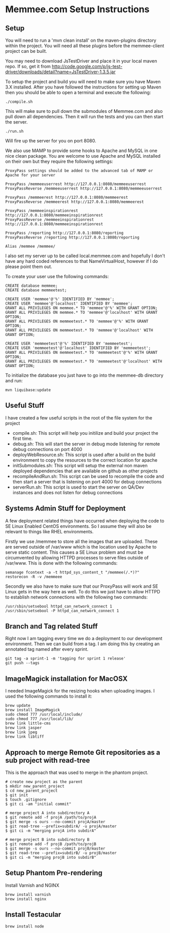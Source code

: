 Memmee.com Setup Instructions
==========================================

Setup
-----

You will need to run a 'mvn clean install' on the maven-plugins directory within the project.
You will need all these plugins before the memmee-client project can be built.

You may need to download JsTestDriver and place it in your local maven repo. If so, get it
from http://code.google.com/p/js-test-driver/downloads/detail?name=JsTestDriver-1.3.5.jar

To setup the project and build you will need to make sure you have Maven 3.X
installed. After you have followed the instructions for setting up Maven then
you should be able to open a terminal and execute the following:

    ./compile.sh

This will make sure to pull down the submodules of Memmee.com and also pull down
all dependencies. Then it will run the tests and you can then start the server.

    ./run.sh

Will fire up the server for you on port 8080.

We also use MAMP to provide some hooks to Apache and MySQL in one
nice clean package. You are welcome to use Apache and MySQL installed on their
own but they require the following settings:

    ProxyPass settings should be added to the advanced tab of MAMP or Apache for your server

    ProxyPass /memmeeuserrest http://127.0.0.1:8080/memmeeuserrest
    ProxyPassReverse /memmeeuserrest http://127.0.0.1:8080/memmeeuserrest

    ProxyPass /memmeerest http://127.0.0.1:8080/memmeerest
    ProxyPassReverse /memmeerest http://127.0.0.1:8080/memmeerest

    ProxyPass /memmeeinspirationrest http://127.0.0.1:8080/memmeeinspirationrest
    ProxyPassReverse /memmeeinspirationrest http://127.0.0.1:8080/memmeeinspirationrest

    ProxyPass /reporting http://127.0.0.1:8080/reporting
    ProxyPassReverse /reporting http://127.0.0.1:8080/reporting

    Alias /memmee /memmee/

I also set my server up to be called local.memmee.com and hopefully I
don't have any hard coded references to that NameVirtualHost, however if I do
please point them out.

To create your user use the following commands:

    CREATE database memmee;
    CREATE database memmeetest;

    CREATE USER 'memmee'@'%' IDENTIFIED BY 'memmee';
    CREATE USER 'memmee'@'localhost' IDENTIFIED BY 'memmee';
    GRANT ALL PRIVILEGES ON memmee.* TO 'memmee'@'%' WITH GRANT OPTION;
    GRANT ALL PRIVILEGES ON memmee.* TO 'memmee'@'localhost' WITH GRANT OPTION;
    GRANT ALL PRIVILEGES ON memmeetest.* TO 'memmee'@'%' WITH GRANT OPTION;
    GRANT ALL PRIVILEGES ON memmeetest.* TO 'memmee'@'localhost' WITH GRANT OPTION;

    CREATE USER 'memmeetest'@'%' IDENTIFIED BY 'memmeetest';
    CREATE USER 'memmeetest'@'localhost' IDENTIFIED BY 'memmeetest';
    GRANT ALL PRIVILEGES ON memmeetest.* TO 'memmeetest'@'%' WITH GRANT OPTION;
    GRANT ALL PRIVILEGES ON memmeetest.* TO 'memmeetest'@'localhost' WITH GRANT OPTION;

To initialize the database you just have to go into the memmee-db directory and run:

    mvn liquibase:update

Useful Stuff
------------

I have created a few useful scripts in the root of the file system for the project

- compile.sh: This script will help you initilize and build your project the first time.
- debug.sh: This will start the server in debug mode listening for remote debug connections on port 4000
- deployWebResource.sh: This script is used after a build on the build environment to copy the resources to the correct location for apache
- initSubmodules.sh: This script will setup the external non maven deployed dependencies that are available on github as other projects
- recompileAndRun.sh: This script can be used to recompile the code and then start a server that is listening on port 4000 for debug connections
- serverRun.sh: This script is used to start the server on QA/Dev instances and does not listen for debug connections


Systems Admin Stuff for Deployment
----------------------------------
A few deployment related things have occurred when deploying the code to SE Linux Enabled CentOS environments. So I assume they will also
be relevant to things like RHEL environments.

Firstly we use /memmee to store all the images that are uploaded. These are served outside of /var/www which is the location
used by Apache to serve static content. This causes a SE Linux problem and must be circumvented by allowing HTTPD processes
to serve files outside of /var/www. This is done with the following commands:

    semanage fcontext -a -t httpd_sys_content_t "/memmee(/.*)?"
    restorecon -R -v /memmeee

Secondly we also have to make sure that our ProxyPass will work and SE Linux gets in the way here as well. To do this we just
have to allow HTTPD to establish network connections with the following two commands:

    /usr/sbin/setsebool httpd_can_network_connect 1
    /usr/sbin/setsebool -P httpd_can_network_connect 1

Branch and Tag related Stuff
----------------------------
Right now I am tagging every time we do a deployment to our development environment. Then we can build from a tag.  I am doing
this by creating an annotated tag named after every sprint.

    git tag -a sprint-1 -m 'tagging for sprint 1 release'
    git push --tags

ImageMagick installation for MacOSX
-----------------------------------

I needed ImageMagick for the resizing hooks when uploading images. I used the following commands to install it:

    brew update
    brew install ImageMagick
    sudo chmod 777 /usr/local/include/
    sudo chmod 777 /usr/local/lib/
    brew link little-cms
    brew link jasper
    brew link jpeg
    brew link libtiff


Approach to merge Remote Git repositories as a sub project with read-tree
-------------------------------------------------------------------------

This is the approach that was used to merge in the phantom project.

    # create new project as the parent
    $ mkdir new_parent_project
    $ cd new_parent_project
    $ git init
    $ touch .gitignore
    $ git ci -am "initial commit"

    # merge project A into subdirectory A
    $ git remote add -f projA /path/to/projA
    $ git merge -s ours --no-commit projA/master
    $ git read-tree --prefix=subdirA/ -u projA/master
    $ git ci -m "merging projA into subdirA"

    # merge project B into subdirectory B
    $ git remote add -f projB /path/to/projB
    $ git merge -s ours --no-commit projB/master
    $ git read-tree --prefix=subdirB/ -u projB/master
    $ git ci -m "merging projB into subdirB"


Setup Phantom Pre-rendering
---------------------------

Install Varnish and NGINX

    brew install varnish
    brew install nginx


Install Testacular
------------------

    brew install node

